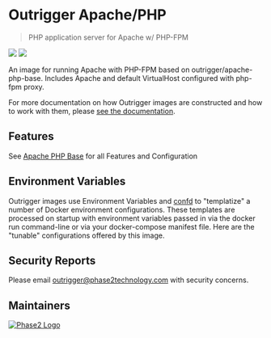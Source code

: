 # Outrigger Apache/PHP

> PHP application server for Apache w/ PHP-FPM

[![](https://images.microbadger.com/badges/version/outrigger/apache-php:php71.svg)](https://microbadger.com/images/outrigger/apache-php:php71 "Get your own version badge on microbadger.com")
[![](https://images.microbadger.com/badges/image/outrigger/apache-php:php71.svg)](https://microbadger.com/images/outrigger/apache-php:php71 "Get your own image badge on microbadger.com")

An image for running Apache with PHP-FPM based on outrigger/apache-php-base. Includes Apache and
default VirtualHost configured
with php-fpm proxy.

For more documentation on how Outrigger images are constructed and how to work with them, please
[see the documentation](http://docs.outrigger.sh/).

## Features

See [Apache PHP Base](https://github.com/phase2/docker-apache-php-base) for all Features and Configuration

## Environment Variables

Outrigger images use Environment Variables and [confd](https://github.com/kelseyhightower/confd)
to "templatize" a number of Docker environment configurations. These templates are
processed on startup with environment variables passed in via the docker run
command-line or via your docker-compose manifest file. Here are the "tunable"
configurations offered by this image.

## Security Reports

Please email outrigger@phase2technology.com with security concerns.

## Maintainers

[![Phase2 Logo](https://www.phase2technology.com/wp-content/uploads/2015/06/logo-retina.png)](https://www.phase2technology.com)
